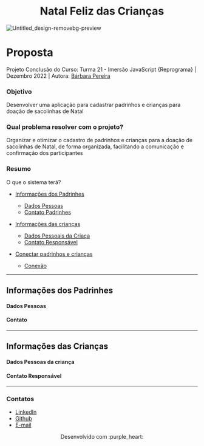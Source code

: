 <h1 align="center">Natal Feliz das Crianças</h1>


![Untitled_design-removebg-preview](https://user-images.githubusercontent.com/38231311/204139363-7abbac16-dc5d-4988-9962-09591da6cea1.png)


# Proposta

Projeto Conclusão do Curso: Turma 21 - Imersão JavaScript {Reprograma} | Dezembro 2022 | Autora: [Bárbara Pereira](https://github.com/barbara-pereira)

### Objetivo

Desenvolver uma aplicação para cadastrar padrinhos e crianças para doação de sacolinhas de Natal

### Qual problema resolver com o projeto?

Organizar e otimizar o cadastro de padrinhos e crianças para a doação de sacolinhas de Natal, de forma organizada, facilitando a comunicação e confirmação dos participantes

### Resumo

O que o sistema terá?

- [Informações dos Padrinhes](#informações-dos-padrinhes)

  - [Dados Pessoas](#dados-pessoais)
  - [Contato Padrinhes](#contato-padrinhes)
  
- [Informações das crianças](#informações-das-crinaças)

  - [Dados Pessoais da Criaça](#dados-pessoais-da-criança)
  - [Contato Responsável](#contato-responsável)
    

- [Conectar padrinhos e crianças](#conectar-padrinhos-e-crianças)
  
  - [Conexão](#conexão)
 
 ---
 
 ## Informações dos Padrinhes
 
   #### Dados Pessoas

   #### Contato
  
   
   ---
   
 ## Informações das Crianças
 
   #### Dados Pessoas da criança

   #### Contato Responsável
   
---
 
 ### Contatos

- [LinkedIn](https://www.linkedin.com/in/barbara-frontend-developer//)
- [Github](https://github.com/barbara-pereira)
- [E-mail](barbara.pereira1990@gmail.com)

<p align="center">
Desenvolvido com :purple_heart:  
</p>
